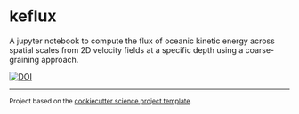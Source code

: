 keflux
==============================

A jupyter notebook to compute the flux of oceanic kinetic energy across spatial scales from 2D velocity fields at a specific depth using a coarse-graining approach.

[![DOI](https://zenodo.org/badge/DOI/10.5281/zenodo.4476095.svg)](https://doi.org/10.5281/zenodo.4476095)

--------

<p><small>Project based on the <a target="_blank" href="https://github.com/jbusecke/cookiecutter-science-project">cookiecutter science project template</a>.</small></p>
